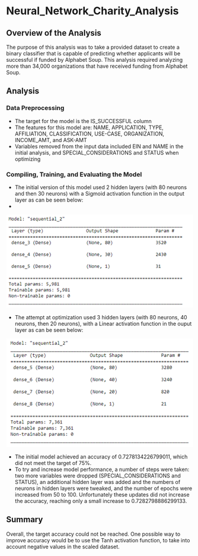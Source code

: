# Neural_Network_Charity_Analysis

## Overview of the Analysis
The purpose of this analysis was to take a provided dataset to create a binary classifier that is capable of predicting whether applicants will be successful if funded by Alphabet Soup. This analysis required analyzing more than 34,000 organizations that have received funding from Alphabet Soup.

## Analysis

### Data Preprocessing
- The target for the model is the IS_SUCCESSFUL column
- The features for this model are: NAME, APPLICATION, TYPE, AFFILIATION, CLASSIFICATION, USE-CASE, ORGANIZATION, INCOME_AMT, and ASK-AMT
- Variables removed from the input data included EIN and NAME in the initial analysis, and SPECIAL_CONSIDERATIONS and STATUS when optimizing

### Compiling, Training, and Evaluating the Model
- The initial version of this model used 2 hidden layers (with 80 neurons and then 30 neurons) with a Sigmoid activation function in the output layer as can be seen below:
-
![Initial Model](https://github.com/baileyvo/Neural_Network_Charity_Analysis/blob/main/Initial_Model.PNG)

- The attempt at optimization used 3 hidden layers (with 80 neurons, 40 neurons, then 20 neurons), with a Linear activation function in the ouput layer as can be seen below:

![Optimized Model](https://github.com/baileyvo/Neural_Network_Charity_Analysis/blob/main/Optimized_Model.PNG)

- The initial model achieved an accuracy of 0.7278134226799011, which did not meet the target of 75%. 
- To try and increase model performance, a number of steps were taken: two more variables were dropped (SPECIAL_CONSIDERATIONS and STATUS), an additional hidden layer was added and the numbers of neurons in hidden layers were tweaked, and the number of epochs were increased from 50 to 100. Unfortunately these updates did not increase the accuracy, reaching only a small increase to 0.7282798886299133.

## Summary
Overall, the target accuracy could not be reached. One possible way to improve accuracy would be to use the Tanh activation function, to take into account negative values in the scaled dataset. 
